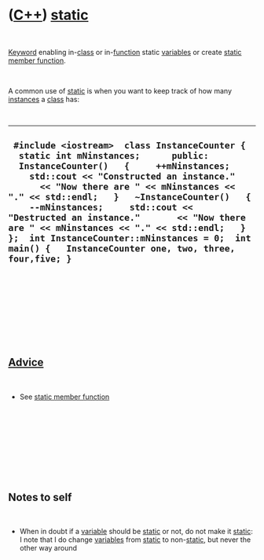 



 

 

 

 

 

([C++](Cpp.htm)) [static](CppStatic.htm)
========================================

 

[Keyword](CppKeyword.htm) enabling in-[class](CppClass.htm) or
in-[function](CppFunction.htm) static [variables](CppVariable.htm) or
create [static member function](CppStaticMemberFunction.htm).

 

A common use of [static](CppStatic.htm) is when you want to keep track
of how many [instances](CppInstance.htm) a [class](CppClass.htm) has:

 

  ------------------------------------------------------------------------------------------------------------------------------------------------------------------------------------------------------------------------------------------------------------------------------------------------------------------------------------------------------------------------------------------------------------------------------------------------------------------------------------------------------------------
  ` #include <iostream>  class InstanceCounter {   static int mNinstances;      public:   InstanceCounter()   {     ++mNinstances;     std::cout << "Constructed an instance."       << "Now there are " << mNinstances << "." << std::endl;   }   ~InstanceCounter()   {     --mNinstances;     std::cout << "Destructed an instance."       << "Now there are " << mNinstances << "." << std::endl;   } };  int InstanceCounter::mNinstances = 0;  int main() {   InstanceCounter one, two, three, four,five; }`
  ------------------------------------------------------------------------------------------------------------------------------------------------------------------------------------------------------------------------------------------------------------------------------------------------------------------------------------------------------------------------------------------------------------------------------------------------------------------------------------------------------------------

 

 

 

 

 

[Advice](CppAdvice.htm)
-----------------------

 

-   See [static member function](CppStaticMemberFunction.htm)

 

 

 

 

 

Notes to self
-------------

 

-   When in doubt if a [variable](CppVariable.htm) should be
    [static](CppStatic.htm) or not, do not make it
    [static](CppStatic.htm): I note that I do change
    [variables](CppVariable.htm) from [static](CppStatic.htm) to
    non-[static](CppStatic.htm), but never the other way around

 

 

 

 

 





 



